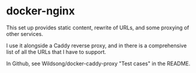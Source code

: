 # docker-nginx

This set up provides static content, 
rewrite of URLs, 
and some proxying of other services.

I use it alongside a Caddy reverse proxy,
and in there is a comprehensive list of all
the URLs that I have to support.

In Github, see Wildsong/docker-caddy-proxy "Test cases" in the README.

